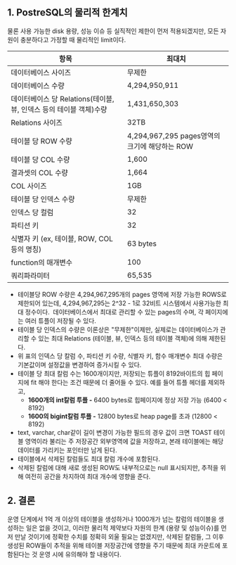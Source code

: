 ## 1\. PostreSQL의 물리적 한계치

물론 사용 가능한 disk 용량, 성능 이슈 등 실직적인 제한이 먼저 적용되겠지만, 모든 자원이 충분하다고 가정할 때 물리적인 limit이다.

| 항목 | 최대치 |
| --- | --- |
| 데이터베이스 사이즈 | 무제한 |
| 데이터베이스 수량 | 4,294,950,911 |
| 데이터베이스 당 Relations(테이블, 뷰, 인덱스 등의 테이블 객체)수량  | 1,431,650,303 |
| Relations 사이즈 | 32TB  |
| 테이블 당 ROW 수량 | 4,294,967,295 pages영역의 크기에 해당하는 ROW |
| 테이블 당 COL 수량 | 1,600 |
| 결과셋의 COL 수량 | 1,664 |
| COL 사이즈 | 1GB |
| 테이블 당 인덱스 수량 | 무제한 |
| 인덱스 당 컬럼 | 32 |
| 파티션 키 | 32 |
| 식별자 키 (ex, 테이블, ROW, COL 등의 명칭) | 63 bytes |
| function의 매개변수 | 100 |
| 쿼리파라미터 | 65,535 |

-   테이블당 ROW 수량은 4,294,967,295개의 pages 영역에 저장 가능한 ROWS로 제한되어 있는데, 4,294,967,295는 2^32 - 1로 32비트 시스템에서 사용가능한 최대 정수이다.  데이터베이스에서 최대로 관리할 수 있는 pages의 수며, 각 페이지에는 여러 튜플이 저장될 수 있다.
-   테이블 당 인덱스의 수량은 이론상은 "무제한"이제만, 실제로는 데이터베이스가 관리할 수 있는 최대 Relations (테이블, 뷰, 인덱스 등의 테이블 객체)에 의해 제한된다. 
-   위 표의 인덱스 당 칼럼 수, 파티션 키 수량, 식별자 키, 함수 매개변수 최대 수량은 기본값이며 설정값을 변경하여 증가시킬 수 있다.
-   테이블 당 최대 칼럼 수는 1600개이지만, 저장되는 튜플이 8192바이트의 힙 페이지에 fit 해야 한다는 조건 때문에 더 줄어들 수 있다. 예를 들어 튜플 헤더를 제외하고,
    -   **1600개의 int칼럼 투플 -** 6400 bytes로 힙페이지에 정상 저장 가능 (6400 < 8192)
    -   **1600의 bigint칼럼 투플 -** 12800 bytes로 heap page를 초과 (12800 < 8192)
-   text, varchar, char같이 길이 변경이 가능한 필드의 경우 값이 크면 TOAST 테이블 영역이라 불리는 주 저장공간 외부영역에 값을 저장하고, 본래 테이블에는 해당 데이터를 가리키는 포인터만 남게 된다. 
-   테이블에서 삭제된 칼럼들도 최대 칼럼 개수에 포함된다. 
-   삭제된 칼럼에 대해 새로 생성된 ROW도 내부적으로는 null 표시되지만, 추적을 위해 여전히 공간을 차지하여 최대 개수에 영향을 준다.

## 2\. 결론

운영 단계에서 1억 개 이상의 테이블을 생성하거나 1000개가 넘는 칼럼의 테이블을 생성하는 일은 없을 것이고, 이러한 물리적 제약보다 자원의 한계 (용량 및 성능이슈)를 먼저 만날 것이기에 정확한 수치를 정확히 외울 필요는 없겠지만, 삭제된 칼럼들, 그 이후 생성된 ROW들이 추적을 위해 테이블 저장공간에 영향을 주기 때문에 최대 카운트에 포함된다는 것 운영 시에 유의해야 할 내용이다.